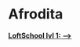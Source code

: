 # Afrodita 

<a href="https://erikkopcha.github.io/afrodita-loftschool/intro.html"> <b>LoftSchool lvl 1: --></b> </a>
